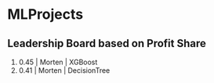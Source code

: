 # MLProjects


## Leadership Board based on Profit Share

1. 0.45 | Morten | XGBoost
2. 0.41 | Morten | DecisionTree
